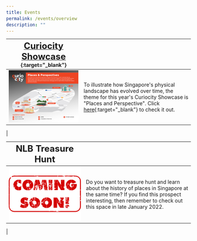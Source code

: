 ```yaml
---
title: Events
permalink: /events/overview
description: ""
---
```

| [**<font size=5> Curiocity Showcase </font>**](/story-maps/central-area){:target="_blank"}  |  | 
| -------- | -------- | 
| [<img src="/images/curiocityshowcasemap2022jan.jpg" alt="central-area" style="width:650px" />](/events/curiocity-showcase-2022)   | To illustrate how Singapore's physical landscape has evolved over time, the theme for this year's Curiocity Showcase is "Places and Perspective". Click [here](/story-maps/central-area){:target="_blank"} to check it out.
|

| **<font size=5> NLB Treasure Hunt </font>**  |  | 
| -------- | -------- | 
| <img src="/images/treasure-hunt-coming-soon-events-landing-1.png" alt="central-area" style="width:650px" />   | Do you want to treasure hunt and learn about the history of places in Singapore at the same time? If you find this prospect interesting, then remember to check out this space in late January 2022.
|